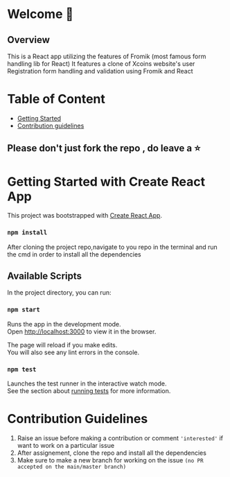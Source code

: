 # Welcome 👋

## Overview

<p> This is a React app utilizing the features of Fromik (most famous form handling lib for React) 
It features a clone of Xcoins website's user Registration form handling and validation using Fromik and React </p>

# Table of Content
* [Getting Started](#getting-started-with-create-react-app)
* [Contribution guidelines](#contribution-guidelines)

## Please don't just fork the repo , do leave a ⭐

# Getting Started with Create React App

This project was bootstrapped with [Create React App](https://github.com/facebook/create-react-app).

### `npm install`

After cloning the project repo,navigate to you repo in the terminal and run the cmd in order to install 
all the dependencies

## Available Scripts

In the project directory, you can run:

### `npm start`

Runs the app in the development mode.\
Open [http://localhost:3000](http://localhost:3000) to view it in the browser.

The page will reload if you make edits.\
You will also see any lint errors in the console.

### `npm test`

Launches the test runner in the interactive watch mode.\
See the section about [running tests](https://facebook.github.io/create-react-app/docs/running-tests) for more information.

# Contribution Guidelines
1) Raise an issue before making a contribution or comment `'interested'` if want to work on a particular issue
2) After assignement, clone the repo and install all the dependencies 
3) Make sure to make a new branch for working on the issue `(no PR accepted on the main/master branch)`
